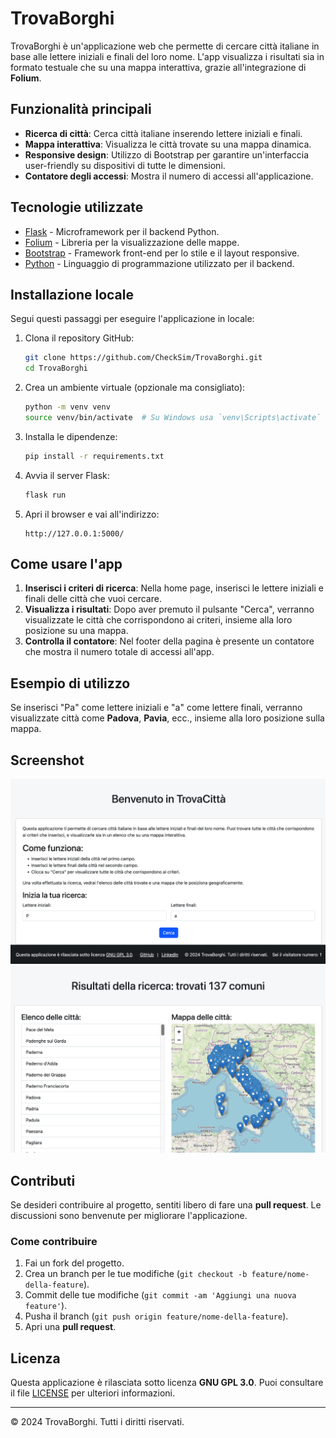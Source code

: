 # TrovaBorghi

TrovaBorghi è un'applicazione web che permette di cercare città italiane in base alle lettere iniziali e finali del loro nome. L'app visualizza i risultati sia in formato testuale che su una mappa interattiva, grazie all'integrazione di **Folium**.

## Funzionalità principali

- **Ricerca di città**: Cerca città italiane inserendo lettere iniziali e finali.
- **Mappa interattiva**: Visualizza le città trovate su una mappa dinamica.
- **Responsive design**: Utilizzo di Bootstrap per garantire un'interfaccia user-friendly su dispositivi di tutte le dimensioni.
- **Contatore degli accessi**: Mostra il numero di accessi all'applicazione.

## Tecnologie utilizzate

- [Flask](https://flask.palletsprojects.com/) - Microframework per il backend Python.
- [Folium](https://python-visualization.github.io/folium/) - Libreria per la visualizzazione delle mappe.
- [Bootstrap](https://getbootstrap.com/) - Framework front-end per lo stile e il layout responsive.
- [Python](https://www.python.org/) - Linguaggio di programmazione utilizzato per il backend.

## Installazione locale

Segui questi passaggi per eseguire l'applicazione in locale:

1. Clona il repository GitHub:
    ```bash
    git clone https://github.com/CheckSim/TrovaBorghi.git
    cd TrovaBorghi
    ```

2. Crea un ambiente virtuale (opzionale ma consigliato):
    ```bash
    python -m venv venv
    source venv/bin/activate  # Su Windows usa `venv\Scripts\activate`
    ```

3. Installa le dipendenze:
    ```bash
    pip install -r requirements.txt
    ```

4. Avvia il server Flask:
    ```bash
    flask run
    ```

5. Apri il browser e vai all'indirizzo:
    ```
    http://127.0.0.1:5000/
    ```

## Come usare l'app

1. **Inserisci i criteri di ricerca**: Nella home page, inserisci le lettere iniziali e finali delle città che vuoi cercare.
2. **Visualizza i risultati**: Dopo aver premuto il pulsante "Cerca", verranno visualizzate le città che corrispondono ai criteri, insieme alla loro posizione su una mappa.
3. **Controlla il contatore**: Nel footer della pagina è presente un contatore che mostra il numero totale di accessi all'app.

## Esempio di utilizzo

Se inserisci "Pa" come lettere iniziali e "a" come lettere finali, verranno visualizzate città come **Padova**, **Pavia**, ecc., insieme alla loro posizione sulla mappa.

## Screenshot

![Homepage](static/img/index.png)
![Risultati](static/img/results.png)

## Contributi

Se desideri contribuire al progetto, sentiti libero di fare una **pull request**. Le discussioni sono benvenute per migliorare l'applicazione.

### Come contribuire

1. Fai un fork del progetto.
2. Crea un branch per le tue modifiche (`git checkout -b feature/nome-della-feature`).
3. Commit delle tue modifiche (`git commit -am 'Aggiungi una nuova feature'`).
4. Pusha il branch (`git push origin feature/nome-della-feature`).
5. Apri una **pull request**.

## Licenza

Questa applicazione è rilasciata sotto licenza **GNU GPL 3.0**. Puoi consultare il file [LICENSE](https://www.gnu.org/licenses/gpl-3.0.it.html) per ulteriori informazioni.

---

&copy; 2024 TrovaBorghi. Tutti i diritti riservati.

